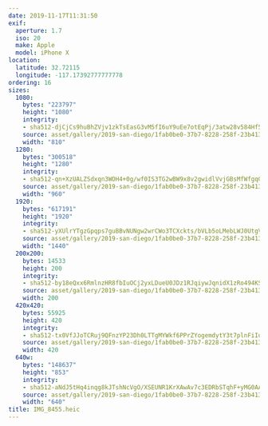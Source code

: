 ```yaml
---
date: 2019-11-17T11:31:50
exif:
  aperture: 1.7
  iso: 20
  make: Apple
  model: iPhone X
location:
  latitude: 32.72115
  longitude: -117.17392777777778
ordering: 16
sizes:
  1080:
    bytes: "223797"
    height: "1080"
    integrity:
    - sha512-djCjCs9huBhZVjv1zkTsEasG3vM5fI6uY9uEe7otEqPj/3atw28v584Hf5SO33YbALCdsAMwd20HaeGot1UURA==
    source: asset/gallery/2019-san-diego/1fab0be0-37b7-8228-258f-23b41365907c~1080.jpg
    width: "810"
  1280:
    bytes: "300518"
    height: "1280"
    integrity:
    - sha512-qn+XzUALZSdxqn3WOH4+0g/wf0IS3TG2wBW9x8v2gwidlVvjGBsMfWfgqGrJ/k/1zmrQSmeStjcnwoHY9+D48g==
    source: asset/gallery/2019-san-diego/1fab0be0-37b7-8228-258f-23b41365907c~1280.jpg
    width: "960"
  1920:
    bytes: "617191"
    height: "1920"
    integrity:
    - sha512-yXUlrYTgzGpqps7guBBvNUNgw2wrCWo3TCXckts/bVLb5oLMebLWJ0UtgV9b15HDqsMXFaS4cu26wi1HptOJyQ==
    source: asset/gallery/2019-san-diego/1fab0be0-37b7-8228-258f-23b41365907c~1920.jpg
    width: "1440"
  200x200:
    bytes: 14533
    height: 200
    integrity:
    - sha512-by18eQxx6RmlnzHR8fbIuOCj2yxLDueU0JDz1RJqiywJqnidX1zRo494KSy5OyjST9q131jxj3Ul1Hwk0vGYBg==
    source: asset/gallery/2019-san-diego/1fab0be0-37b7-8228-258f-23b41365907c~200x200.jpg
    width: 200
  420x420:
    bytes: 55925
    height: 420
    integrity:
    - sha512-tx0VfJJoTCRuj9QFnzYP23Dh0LTTgMYWkf6PPrZYogemdytY3t7plnFiIuyipC0K4Zqc+Ddw8PM7QP+CvIYX4w==
    source: asset/gallery/2019-san-diego/1fab0be0-37b7-8228-258f-23b41365907c~420x420.jpg
    width: 420
  640w:
    bytes: "148637"
    height: "853"
    integrity:
    - sha512-aNdJ5tHq4inqg8kJTshNcVgO/XSEUNR1KrXAwAv7c3EDRbSTqhF+yMG0AAv9Oa6Gc8TH5mQ2rP+xqDjpUca65w==
    source: asset/gallery/2019-san-diego/1fab0be0-37b7-8228-258f-23b41365907c~640w.jpg
    width: "640"
title: IMG_8455.heic
---
```

